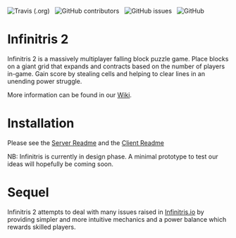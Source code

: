 ![Travis (.org)](https://img.shields.io/travis/rolznz/infinitris2?style=for-the-badge)
&nbsp; ![GitHub contributors](https://img.shields.io/github/contributors/rolznz/infinitris2?style=for-the-badge)
&nbsp; ![GitHub issues](https://img.shields.io/github/issues/rolznz/infinitris2?style=for-the-badge)
&nbsp; ![GitHub](https://img.shields.io/github/license/rolznz/infinitris2?style=for-the-badge)


# Infinitris 2
Infinitris 2 is a massively multiplayer falling block puzzle game. Place blocks on a giant grid that expands and contracts based on the number of players in-game. Gain score by stealing cells and helping to clear lines in an unending power struggle.

More information can be found in our [Wiki](https://github.com/rolznz/infinitris2/wiki/Home).

# Installation

Please see the [Server Readme](server/README.md) and the [Client Readme](client/README.md)

NB: Infinitris is currently in design phase. A minimal prototype to test our ideas will hopefully be coming soon.

# Sequel
Infinitris 2 attempts to deal with many issues raised in [Infinitris.io](https://github.com/rolznz/infinitris2/wiki/infinitris.io) by providing simpler and more intuitive mechanics and a power balance which rewards skilled players.
